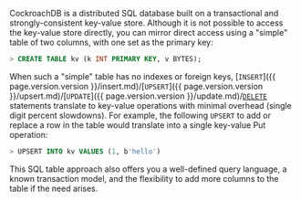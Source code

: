 CockroachDB is a distributed SQL database built on a transactional and strongly-consistent key-value store. Although it is not possible to access the key-value store directly, you can mirror direct access using a "simple" table of two columns, with one set as the primary key:

~~~ sql
> CREATE TABLE kv (k INT PRIMARY KEY, v BYTES);
~~~

When such a "simple" table has no indexes or foreign keys, [`INSERT`]({{ page.version.version }}/insert.md)/[`UPSERT`]({{ page.version.version }}/upsert.md)/[`UPDATE`]({{ page.version.version }}/update.md)/[`DELETE`](delete.html) statements translate to key-value operations with minimal overhead (single digit percent slowdowns). For example, the following `UPSERT` to add or replace a row in the table would translate into a single key-value Put operation:

~~~ sql
> UPSERT INTO kv VALUES (1, b'hello')
~~~

This SQL table approach also offers you a well-defined query language, a known transaction model, and the flexibility to add more columns to the table if the need arises.

